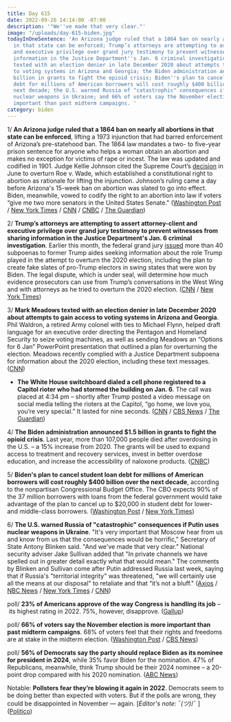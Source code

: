 ```yaml
---
title: Day 615
date: 2022-09-26 14:14:00 -07:00
description: '"We''ve made that very clear."'
image: "/uploads/day-615-biden.jpg"
todayInOneSentence: 'An Arizona judge ruled that a 1864 ban on nearly all abortions
  in that state can be enforced; Trump’s attorneys are attempting to assert attorney-client
  and executive privilege over grand jury testimony to prevent witnesses from sharing
  information in the Justice Department''s Jan. 6 criminal investigation; Mark Meadows
  texted with an election denier in late December 2020 about attempts to gain access
  to voting systems in Arizona and Georgia; the Biden administration announced $1.5
  billion in grants to fight the opioid crisis; Biden''s plan to cancel student loan
  debt for millions of American borrowers will cost roughly $400 billion over the
  next decade; the U.S. warned Russia of "catastrophic" consequences if Putin uses
  nuclear weapons in Ukraine; and 66% of voters say the November election is more
  important than past midterm campaigns. '
category: biden
---
```


1/ **An Arizona judge ruled that a 1864 ban on nearly all abortions in that state can be enforced**, lifting a 1973 injunction that had barred enforcement of Arizona’s pre-statehood ban. The 1864 law mandates a two- to five-year prison sentence for anyone who helps a woman obtain an abortion and makes no exception for victims of rape or incest. The law was updated and codified in 1901. Judge Kellie Johnson cited the Supreme Court’s [decision](https://whatthefuckjusthappenedtoday.com/2022/06/24/day-521/#1-in-a-historic-reversal-the-supreme) in June to overturn Roe v. Wade, which established a constitutional right to abortion as rationale for lifting the injunction. Johnson’s ruling came a day before Arizona's 15-week ban on abortion was slated to go into effect. Biden, meanwhile, vowed to codify the right to an abortion into law if voters “give me two more senators in the United States Senate." ([Washington Post](https://www.washingtonpost.com/nation/2022/09/24/arizona-abortion-law-judge-johnson-brnovich/) / [New York Times](https://www.nytimes.com/2022/09/23/us/arizona-abortion-ban.html) / [CNN](https://www.cnn.com/2022/09/23/politics/arizona-abortion-ban-ruling/index.html) / [CNBC](https://www.cnbc.com/2022/09/23/biden-promises-to-codify-roe-if-two-more-democrats-are-elected-to-the-senate.html) / [The Guardian](https://www.theguardian.com/us-news/2022/sep/24/arizona-abortion-ban-law))

2/ **Trump’s attorneys are attempting to assert attorney-client and executive privilege over grand jury testimony to prevent witnesses from sharing information in the Justice Department's Jan. 6 criminal investigation**. Earlier this month, the federal grand jury [issued](https://whatthefuckjusthappenedtoday.com/2022/09/12/day-601/#2-the-justice-department-issued-abou) more than 40 subpoenas to former Trump aides seeking information about the role Trump played in the attempt to overturn the 2020 election, including the plan to create fake slates of pro-Trump electors in swing states that were won by Biden. The legal dispute, which is under seal, will determine how much evidence prosecutors can use from Trump’s conversations in the West Wing and with attorneys as he tried to overturn the 2020 election. ([CNN](https://www.cnn.com/2022/09/23/politics/trump-grand-jury-court-fight/index.html) / [New York Times](https://www.nytimes.com/2022/09/23/us/trump-privilege-investigation.html))

3/ **Mark Meadows texted with an election denier in late December 2020 about attempts to gain access to voting systems in Arizona and Georgia**. Phil Waldron, a retired Army colonel with ties to Michael Flynn, helped draft language for an executive order directing the Pentagon and Homeland Security to seize voting machines, as well as sending Meadows an “Options for 6 Jan” PowerPoint presentation that outlined a plan for overturning the election. Meadows recently complied with a Justice Department subpoena for information about the 2020 election, including these text messages. ([CNN](https://www.cnn.com/2022/09/26/politics/meadows-texts-phil-waldron-seize-voting-machines-election-fraud/index.html))

* **The White House switchboard dialed a cell phone registered to a Capitol rioter who had stormed the building on Jan. 6**. The call was placed at 4:34 pm – shortly after Trump posted a video message on social media telling the rioters at the Capitol, “go home, we love you, you’re very special.” It lasted for nine seconds. ([CNN](https://www.cnn.com/2022/09/26/politics/mysterious-phone-call-white-house-rioter-jan-6/index.html) / [CBS News](https://www.cbsnews.com/news/denver-riggleman-white-house-switchboard-capitol-rioter-january-6-60-minutes-2022-09-23/) / [The Guardian](https://www.theguardian.com/us-news/2022/sep/26/white-house-call-january-6-rioter-denver-riggleman-book-the-breach))

4/ **The Biden administration announced $1.5 billion in grants to fight the opioid crisis**. Last year, more than 107,000 people died after overdosing in the U.S. – a 15% increase from 2020. The grants will be used to expand access to treatment and recovery services, invest in better overdose education, and increase the accessibility of naloxone products. ([CNBC](https://www.cnbc.com/2022/09/24/biden-administration-awards-1point5-billion-to-fight-opioid-crisis.html))

5/ **Biden's plan to cancel student loan debt for millions of American borrowers will cost roughly $400 billion over the next decade**, according to the nonpartisan Congressional Budget Office. The CBO expects 90% of the 37 million borrowers with loans from the federal government would take advantage of the plan to cancel up to $20,000 in student debt for lower- and middle-class borrowers. ([Washington Post](https://www.washingtonpost.com/us-policy/2022/09/26/cbo-student-loan-forgiveness-biden/) / [New York Times](https://www.nytimes.com/2022/09/26/us/politics/white-house-student-loan-forgiveness.html))

6/ **The U.S. warned Russia of "catastrophic" consequences if Putin uses nuclear weapons in Ukraine**. "It's very important that Moscow hear from us and know from us that the consequences would be horrific," Secretary of State Antony Blinken said. "And we've made that very clear." National security adviser Jake Sullivan added that "In private channels we have spelled out in greater detail exactly what that would mean." The comments by Blinken and Sullivan come after Putin addressed Russia last week, saying that if Russia's "territorial integrity" was threatened, "we will certainly use all the means at our disposal" to retaliate and that “it’s not a bluff." ([Axios](https://www.axios.com/2022/09/26/us-russia-nuclear-weapons-ukraine-warning) / [NBC News](https://www.nbcnews.com/news/world/russia-catastrophic-consequences-nuclear-weapons-ukraine-us-warns-rcna49365) / [New York Times](https://www.nytimes.com/2022/09/25/us/politics/us-russia-nuclear.html) / [CNN](https://www.cnn.com/2022/09/26/politics/us-warns-putin-nuclear-weapons-analysis/index.html))

poll/ **23% of Americans approve of the way Congress is handling its job** – its highest rating in 2022. 75%, however, disapprove. ([Gallup](https://news.gallup.com/poll/401864/recent-congressional-approval-trending-higher.aspx))

poll/ **66% of voters say the November election is more important than past midterm campaigns**. 68% of voters feel that their rights and freedoms are at stake in the midterm election. ([Washington Post](https://www.washingtonpost.com/elections/2022/09/25/control-house-senate-2022-election-polls/) / [CBS News](https://www.cbsnews.com/news/house-republican-majority-shrinks-opinion-poll-2022-09-25/))

poll/ **56% of Democrats say the party should replace Biden as its nominee for president in 2024**, while 35% favor Biden for the nomination. 47% of Republicans, meanwhile, think Trump should be their 2024 nominee – a 20-point drop compared with his 2020 nomination. ([ABC News](https://abcnews.go.com/Politics/biden-struggles-party-democrats-2024-poll/story?id=90427262))

Notable: **Pollsters fear they’re blowing it again in 2022**. Democrats seem to be doing better than expected with voters. But if the polls are wrong, they could be disappointed in November — again. \[*Editor's note*: ¯_(ツ)_/¯ \] ([Politico](https://www.politico.com/news/2022/09/26/pollsters-fear-elections-2024-00058506))
